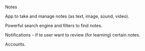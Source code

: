 Notes

App to take and manage notes (as text, image, sound, video).

Powerful search engine and filters to find notes.

Notifications - if te user want to review (for learning) certain notes.

Accounts.


